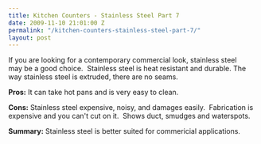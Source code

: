 ```yaml
---
title: Kitchen Counters - Stainless Steel Part 7
date: 2009-11-10 21:01:00 Z
permalink: "/kitchen-counters-stainless-steel-part-7/"
layout: post
---
```


<a style="clear: right; cssfloat: right; float: right; margin-bottom: 1em; margin-left: 1em;" href="http://2.bp.blogspot.com/_7AGTcxqqYm8/SvpBP0mWfZI/AAAAAAAAAHA/vKp1CaJ_6Ho/s1600-h/ct-13.jpg"><img src="http://2.bp.blogspot.com/_7AGTcxqqYm8/SvpBP0mWfZI/AAAAAAAAAHA/vKp1CaJ_6Ho/s200/ct-13.jpg" alt="" border="0" /></a>If you are looking for a contemporary commercial look, stainless steel may be a good choice.  Stainless steel is heat resistant and durable. The way stainless steel is extruded, there are no seams.

<strong>Pros:</strong>
It can take hot pans and is very easy to clean.

<strong>Cons:</strong>
Stainless steel expensive, noisy, and damages easily.  Fabrication is expensive and you can't cut on it.  Shows duct, smudges and waterspots.

<strong>Summary:</strong>
Stainless steel is better suited for commericial applications.
